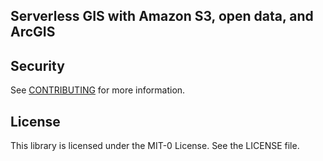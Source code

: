 ## Serverless GIS with Amazon S3, open data, and ArcGIS


## Security

See [CONTRIBUTING](CONTRIBUTING.md#security-issue-notifications) for more information.

## License

This library is licensed under the MIT-0 License. See the LICENSE file.

